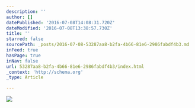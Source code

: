```yaml
---
description: ''
author: []
datePublished: '2016-07-08T14:08:31.720Z'
dateModified: '2016-07-08T13:38:57.730Z'
title: ''
starred: false
sourcePath: _posts/2016-07-08-53287aa8-b2fa-4b66-81e6-2986fabdf4b3.md
inFeed: true
hasPage: true
inNav: false
url: 53287aa8-b2fa-4b66-81e6-2986fabdf4b3/index.html
_context: 'http://schema.org'
_type: Article

---
```

![](https://the-grid-user-content.s3-us-west-2.amazonaws.com/05004bec-0091-4d81-a835-c5c1932a90f3.jpg)
